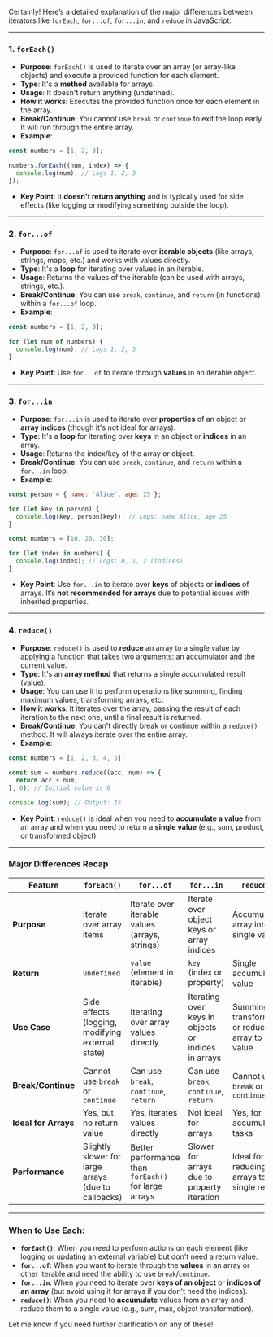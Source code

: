 Certainly! Here’s a detailed explanation of the major differences between iterators like `forEach`, `for...of`, `for...in`, and `reduce` in JavaScript:

---

### **1. `forEach()`**

- **Purpose**: `forEach()` is used to iterate over an array (or array-like objects) and execute a provided function for each element.
- **Type**: It's a **method** available for arrays.
- **Usage**: It doesn't return anything (undefined).
- **How it works**: Executes the provided function once for each element in the array.
- **Break/Continue**: You cannot use `break` or `continue` to exit the loop early. It will run through the entire array.
- **Example**:

```javascript
const numbers = [1, 2, 3];

numbers.forEach((num, index) => {
  console.log(num); // Logs 1, 2, 3
});
```

- **Key Point**: It **doesn't return anything** and is typically used for side effects (like logging or modifying something outside the loop).

---

### **2. `for...of`**

- **Purpose**: `for...of` is used to iterate over **iterable objects** (like arrays, strings, maps, etc.) and works with values directly.
- **Type**: It's a **loop** for iterating over values in an iterable.
- **Usage**: Returns the values of the iterable (can be used with arrays, strings, etc.).
- **Break/Continue**: You can use `break`, `continue`, and `return` (in functions) within a `for...of` loop.
- **Example**:

```javascript
const numbers = [1, 2, 3];

for (let num of numbers) {
  console.log(num); // Logs 1, 2, 3
}
```

- **Key Point**: Use `for...of` to iterate through **values** in an iterable object.

---

### **3. `for...in`**

- **Purpose**: `for...in` is used to iterate over **properties** of an object or **array indices** (though it's not ideal for arrays).
- **Type**: It's a **loop** for iterating over **keys** in an object or **indices** in an array.
- **Usage**: Returns the index/key of the array or object.
- **Break/Continue**: You can use `break`, `continue`, and `return` within a `for...in` loop.
- **Example**:

```javascript
const person = { name: 'Alice', age: 25 };

for (let key in person) {
  console.log(key, person[key]); // Logs: name Alice, age 25
}
```

```javascript
const numbers = [10, 20, 30];

for (let index in numbers) {
  console.log(index); // Logs: 0, 1, 2 (indices)
}
```

- **Key Point**: Use `for...in` to iterate over **keys** of objects or **indices** of arrays. It’s **not recommended for arrays** due to potential issues with inherited properties.

---

### **4. `reduce()`**

- **Purpose**: `reduce()` is used to **reduce** an array to a single value by applying a function that takes two arguments: an accumulator and the current value.
- **Type**: It's an **array method** that returns a single accumulated result (value).
- **Usage**: You can use it to perform operations like summing, finding maximum values, transforming arrays, etc.
- **How it works**: It iterates over the array, passing the result of each iteration to the next one, until a final result is returned.
- **Break/Continue**: You can't directly break or continue within a `reduce()` method. It will always iterate over the entire array.
- **Example**:

```javascript
const numbers = [1, 2, 3, 4, 5];

const sum = numbers.reduce((acc, num) => {
  return acc + num;
}, 0); // Initial value is 0

console.log(sum); // Output: 15
```

- **Key Point**: `reduce()` is ideal when you need to **accumulate a value** from an array and when you need to return a **single value** (e.g., sum, product, or transformed object).

---

### **Major Differences Recap**

| Feature               | `forEach()`                | `for...of`              | `for...in`              | `reduce()`                  |
|-----------------------|----------------------------|-------------------------|-------------------------|-----------------------------|
| **Purpose**           | Iterate over array items    | Iterate over iterable values (arrays, strings) | Iterate over object keys or array indices | Accumulate array into a single value |
| **Return**            | `undefined`                | `value` (element in iterable) | `key` (index or property) | Single accumulated value   |
| **Use Case**          | Side effects (logging, modifying external state) | Iterating over array values directly | Iterating over keys in objects or indices in arrays | Summing, transforming, or reducing array to one value |
| **Break/Continue**    | Cannot use `break` or `continue` | Can use `break`, `continue`, `return` | Can use `break`, `continue`, `return` | Cannot use `break` or `continue` |
| **Ideal for Arrays**  | Yes, but no return value    | Yes, iterates values directly | Not ideal for arrays     | Yes, for accumulation tasks |
| **Performance**       | Slightly slower for large arrays (due to callbacks) | Better performance than `forEach()` for large arrays | Slower for arrays due to property iteration | Ideal for reducing arrays to a single result |

---

### **When to Use Each:**
- **`forEach()`**: When you need to perform actions on each element (like logging or updating an external variable) but don't need a return value.
- **`for...of`**: When you want to iterate through the **values** in an array or other iterable and need the ability to use `break`/`continue`.
- **`for...in`**: When you need to iterate over **keys of an object** or **indices of an array** (but avoid using it for arrays if you don't need the indices).
- **`reduce()`**: When you need to **accumulate** values from an array and reduce them to a single value (e.g., sum, max, object transformation).

Let me know if you need further clarification on any of these!
